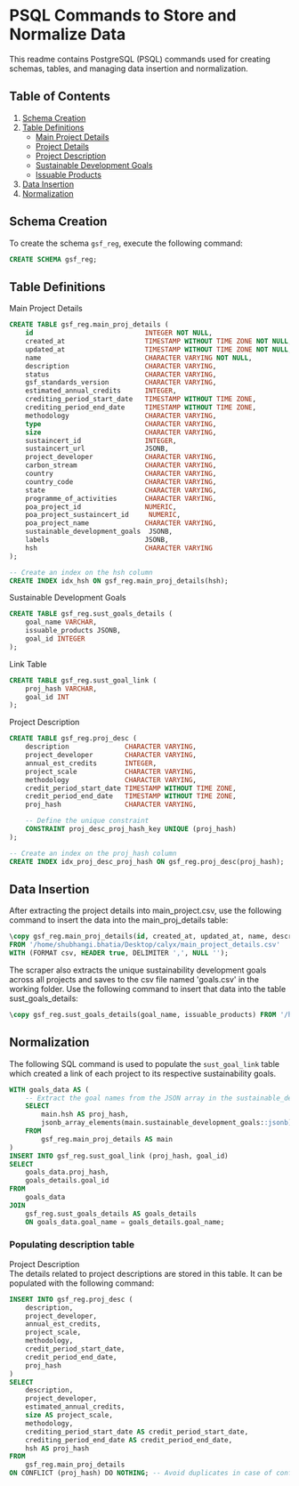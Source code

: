 # PSQL Commands to Store and Normalize Data

This readme contains PostgreSQL (PSQL) commands used for creating schemas, tables, and managing data insertion and normalization.

## Table of Contents
1. [Schema Creation](#schema-creation)
2. [Table Definitions](#table-definitions)
   - [Main Project Details](#main-project-details)
   - [Project Details](#project-details)
   - [Project Description](#project-description)
   - [Sustainable Development Goals](#sustainable-development-goals)
   - [Issuable Products](#issuable-products)
3. [Data Insertion](#data-insertion)
4. [Normalization](#normalization)

## Schema Creation

To create the schema `gsf_reg`, execute the following command:

```sql
CREATE SCHEMA gsf_reg;
```

## Table Definitions

Main Project Details

```sql
CREATE TABLE gsf_reg.main_proj_details (
    id                            INTEGER NOT NULL,
    created_at                    TIMESTAMP WITHOUT TIME ZONE NOT NULL,
    updated_at                    TIMESTAMP WITHOUT TIME ZONE NOT NULL,
    name                          CHARACTER VARYING NOT NULL,
    description                   CHARACTER VARYING,
    status                        CHARACTER VARYING,
    gsf_standards_version         CHARACTER VARYING,
    estimated_annual_credits      INTEGER,
    crediting_period_start_date   TIMESTAMP WITHOUT TIME ZONE,
    crediting_period_end_date     TIMESTAMP WITHOUT TIME ZONE,
    methodology                   CHARACTER VARYING,
    type                          CHARACTER VARYING,
    size                          CHARACTER VARYING,
    sustaincert_id                INTEGER,
    sustaincert_url               JSONB,
    project_developer             CHARACTER VARYING,
    carbon_stream                 CHARACTER VARYING,
    country                       CHARACTER VARYING,
    country_code                  CHARACTER VARYING,
    state                         CHARACTER VARYING,
    programme_of_activities       CHARACTER VARYING,
    poa_project_id                NUMERIC,
    poa_project_sustaincert_id     NUMERIC,
    poa_project_name              CHARACTER VARYING,
    sustainable_development_goals  JSONB,
    labels                        JSONB,
    hsh                           CHARACTER VARYING
);

-- Create an index on the hsh column
CREATE INDEX idx_hsh ON gsf_reg.main_proj_details(hsh);
```

Sustainable Development Goals

```sql
CREATE TABLE gsf_reg.sust_goals_details (
    goal_name VARCHAR,
    issuable_products JSONB,
    goal_id INTEGER
);

```
Link Table
```sql
CREATE TABLE gsf_reg.sust_goal_link (
    proj_hash VARCHAR,
    goal_id INT
);

```
Project Description

```sql
CREATE TABLE gsf_reg.proj_desc (
    description              CHARACTER VARYING,
    project_developer        CHARACTER VARYING,
    annual_est_credits       INTEGER,
    project_scale            CHARACTER VARYING,
    methodology              CHARACTER VARYING,
    credit_period_start_date TIMESTAMP WITHOUT TIME ZONE,
    credit_period_end_date   TIMESTAMP WITHOUT TIME ZONE,
    proj_hash                CHARACTER VARYING,

    -- Define the unique constraint
    CONSTRAINT proj_desc_proj_hash_key UNIQUE (proj_hash)
);

-- Create an index on the proj_hash column
CREATE INDEX idx_proj_desc_proj_hash ON gsf_reg.proj_desc(proj_hash);
```

## Data Insertion

After extracting the project details into main_project.csv, use the following command to insert the data into the main_proj_details table:

```sql
\copy gsf_reg.main_proj_details(id, created_at, updated_at, name, description, status, gsf_standards_version, estimated_annual_credits, crediting_period_start_date, crediting_period_end_date, methodology, type, size, sustaincert_id, sustaincert_url, project_developer, carbon_stream, country, country_code, state, programme_of_activities, poa_project_id, poa_project_sustaincert_id, poa_project_name, sustainable_development_goals, labels, hsh) 
FROM '/home/shubhangi.bhatia/Desktop/calyx/main_project_details.csv' 
WITH (FORMAT csv, HEADER true, DELIMITER ',', NULL '');
```

The scraper also extracts the unique sustainability development goals across all projects and saves to the csv file named 'goals.csv' in the working folder. Use the following command to insert that data into the table sust_goals_details:

```sql
\copy gsf_reg.sust_goals_details(goal_name, issuable_products) FROM '/home/shubhangi.bhatia/Desktop/calyx/goals.csv' WITH (FORMAT csv, HEADER true, DELIMITER ',', NULL '');
```

## Normalization

The following SQL command is used to populate the `sust_goal_link` table which created a link of each project to its respective sustainability goals.

```sql
WITH goals_data AS (
    -- Extract the goal names from the JSON array in the sustainable_development_goals column
    SELECT 
        main.hsh AS proj_hash,
        jsonb_array_elements(main.sustainable_development_goals::jsonb)->>'name' AS goal_name
    FROM 
        gsf_reg.main_proj_details AS main
)
INSERT INTO gsf_reg.sust_goal_link (proj_hash, goal_id)
SELECT 
    goals_data.proj_hash, 
    goals_details.goal_id
FROM 
    goals_data
JOIN 
    gsf_reg.sust_goals_details AS goals_details
    ON goals_data.goal_name = goals_details.goal_name;
```

### Populating description table

Project Description </br> The details related to project descriptions are stored in this table. It can be populated with the following command:

```sql
INSERT INTO gsf_reg.proj_desc (
    description,
    project_developer,
    annual_est_credits,
    project_scale,
    methodology,
    credit_period_start_date,
    credit_period_end_date,
    proj_hash
)
SELECT
    description,
    project_developer,
    estimated_annual_credits,
    size AS project_scale,
    methodology,
    crediting_period_start_date AS credit_period_start_date,
    crediting_period_end_date AS credit_period_end_date,
    hsh AS proj_hash
FROM
    gsf_reg.main_proj_details
ON CONFLICT (proj_hash) DO NOTHING; -- Avoid duplicates in case of conflict
```
